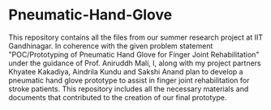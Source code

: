# Pneumatic-Hand-Glove
This repository contains all the files from our summer research project at IIT Gandhinagar. In coherence with the given problem statement "POC/Prototyping of Pneumatic Hand Glove for Finger Joint Rehabilitation" under the guidance of Prof. Aniruddh Mali, I, along with my project partners Khyatee Kakadiya, Aindrila Kundu and Sakshi Anand plan to develop a pneumatic hand glove prototype to assist in finger joint rehabilitation for stroke patients. This repository includes all the necessary materials and documents that contributed to the creation of our final prototype.

